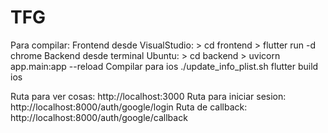 # TFG


Para compilar:
Frontend desde VisualStudio: 
    > cd frontend
    > flutter run -d chrome
Backend desde terminal Ubuntu: 
    > cd backend
    > uvicorn app.main:app --reload
Compilar para ios
    ./update_info_plist.sh
    flutter build ios

Ruta para ver cosas: http://localhost:3000 
Ruta para iniciar sesion: http://localhost:8000/auth/google/login
Ruta de callback: http://localhost:8000/auth/google/callback 

